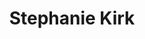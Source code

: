 ---
title: Stephanie Kirk
user_groups:
- Research Associates

authors:
- Stephanie Kirk
bio:

education:
  courses:
  - course: MA Museum Studies and Curatorial Practices
    institution: Nanyang Technological University
    year: 2020-2021
  - course: BA Psychology
    institution: University of British Columbia
    year: 2017-2019


email: "stephanie.kirk@staff.main.ntu.edu.sg"
interests:


organizations:
- name: Nanyang Technological University
  url: ""
role: Research Associate
social:
- icon: envelope
  icon_pack: fas
  link: mailto:stephanie.kirk@staff.main.ntu.edu.sg

---